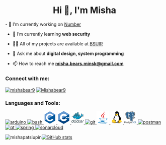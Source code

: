 <h1 align="center">Hi 👋, I'm Misha</h1>
- 🔭 I’m currently working on <a href="https://github.com/MishaPatsiupin/Number">Number</a>

- 🌱 I’m currently learning **web security**

- 👨‍💻 All of my projects are available at <a href="https://github.com/MishaPatsiupin/BSUIR">BSUIR</a>

- 💬 Ask me about **digital design, system programming**

- 📫 How to reach me **misha.bears.minsk@gmail.com**

<h3 align="left">Connect with me:</h3>
<p align="left">
<a href="https://linkedin.com/in/mishabear9" target="blank"><img align="center" src="https://raw.githubusercontent.com/rahuldkjain/github-profile-readme-generator/master/src/images/icons/Social/linked-in-alt.svg" alt="mishabear9" height="30" width="40" /></a>
<a href="https://t.me/Mishabear9" target="_blank"><img align="center" src="https://cdn.worldvectorlogo.com/logos/telegram-1.svg" alt="Mishabear9" height="30" width="40" /></a>
</p>
<h3 align="left">Languages and Tools:</h3> <p align="left"> <a href="https://www.arduino.cc/" target="_blank" rel="noreferrer"> <img src="https://cdn.worldvectorlogo.com/logos/arduino-1.svg" alt="arduino" width="40" height="40"/> </a> <a href="https://www.gnu.org/software/bash/" target="_blank" rel="noreferrer"> <img src="https://www.vectorlogo.zone/logos/gnu_bash/gnu_bash-icon.svg" alt="bash" width="40" height="40"/> </a> <a href="https://www.cprogramming.com/" target="_blank" rel="noreferrer"> <img src="https://raw.githubusercontent.com/devicons/devicon/master/icons/c/c-original.svg" alt="c" width="40" height="40"/> </a> <a href="https://www.w3schools.com/cpp/" target="_blank" rel="noreferrer"> <img src="https://raw.githubusercontent.com/devicons/devicon/master/icons/cplusplus/cplusplus-original.svg" alt="cplusplus" width="40" height="40"/> </a> <a href="https://www.docker.com/" target="_blank" rel="noreferrer"> <img src="https://raw.githubusercontent.com/devicons/devicon/master/icons/docker/docker-original-wordmark.svg" alt="docker" width="40" height="40"/> </a> <a href="https://git-scm.com/" target="_blank" rel="noreferrer"> <img src="https://www.vectorlogo.zone/logos/git-scm/git-scm-icon.svg" alt="git" width="40" height="40"/> </a> <a href="https://www.java.com" target="_blank" rel="noreferrer"> <img src="https://raw.githubusercontent.com/devicons/devicon/master/icons/java/java-original.svg" alt="java" width="40" height="40"/> </a> <a href="https://www.linux.org/" target="_blank" rel="noreferrer"> <img src="https://raw.githubusercontent.com/devicons/devicon/master/icons/linux/linux-original.svg" alt="linux" width="40" height="40"/> </a> <a href="https://www.postgresql.org" target="_blank" rel="noreferrer"> <img src="https://raw.githubusercontent.com/devicons/devicon/master/icons/postgresql/postgresql-original-wordmark.svg" alt="postgresql" width="40" height="40"/> </a> <a href="https://postman.com" target="_blank" rel="noreferrer"> <img src="https://www.vectorlogo.zone/logos/getpostman/getpostman-icon.svg" alt="postman" width="40" height="40"/> </a> <a href="https://www.qt.io/" target="_blank" rel="noreferrer"> <img src="https://upload.wikimedia.org/wikipedia/commons/0/0b/Qt_logo_2016.svg" alt="qt" width="40" height="40"/> </a> <a href="https://spring.io/" target="_blank" rel="noreferrer"> <img src="https://www.vectorlogo.zone/logos/springio/springio-icon.svg" alt="spring" width="40" height="40"/> </a> <a href="https://sonarcloud.io/" target="_blank" rel="noreferrer"> <img src="https://cdn.worldvectorlogo.com/logos/sonarcloud-1.svg" alt="sonarcloud" width="40" height="40"/> </a> </p>

<p><img align="left" src="https://github-readme-stats.vercel.app/api/top-langs?username=mishapatsiupin&show_icons=true&locale=en&layout=compact" alt="mishapatsiupin" /></p>

<a href="http://www.github.com/MishaPatsiupin"><img src="https://github-readme-stats.vercel.app/api?username=MishaPatsiupin&show_icons=true&hide=stars,contribs&count_private=true&hide_border=true&show_icons=true&locale=en&layout=compact" alt="GitHub stats" /></a>
